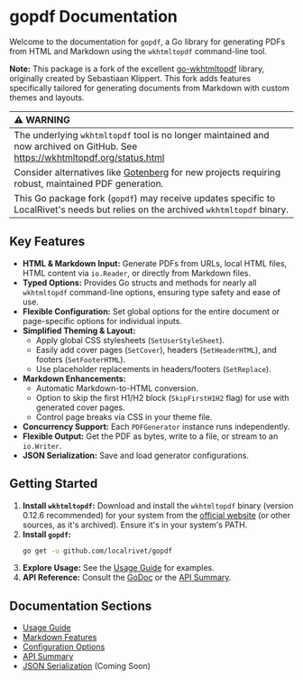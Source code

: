 # gopdf Documentation

Welcome to the documentation for `gopdf`, a Go library for generating PDFs from HTML and Markdown using the `wkhtmltopdf` command-line tool.

**Note:** This package is a fork of the excellent [go-wkhtmltopdf](https://github.com/SebastiaanKlippert/go-wkhtmltopdf) library, originally created by Sebastiaan Klippert. This fork adds features specifically tailored for generating documents from Markdown with custom themes and layouts.

| :warning: WARNING                                                                                                                  |
| :--------------------------------------------------------------------------------------------------------------------------------- |
| The underlying `wkhtmltopdf` tool is no longer maintained and now archived on GitHub. See https://wkhtmltopdf.org/status.html      |
| Consider alternatives like [Gotenberg](https://gotenberg.dev/) for new projects requiring robust, maintained PDF generation.       |
| This Go package fork (`gopdf`) may receive updates specific to LocalRivet's needs but relies on the archived `wkhtmltopdf` binary. |

## Key Features

- **HTML & Markdown Input:** Generate PDFs from URLs, local HTML files, HTML content via `io.Reader`, or directly from Markdown files.
- **Typed Options:** Provides Go structs and methods for nearly all `wkhtmltopdf` command-line options, ensuring type safety and ease of use.
- **Flexible Configuration:** Set global options for the entire document or page-specific options for individual inputs.
- **Simplified Theming & Layout:**
  - Apply global CSS stylesheets (`SetUserStyleSheet`).
  - Easily add cover pages (`SetCover`), headers (`SetHeaderHTML`), and footers (`SetFooterHTML`).
  - Use placeholder replacements in headers/footers (`SetReplace`).
- **Markdown Enhancements:**
  - Automatic Markdown-to-HTML conversion.
  - Option to skip the first H1/H2 block (`SkipFirstH1H2` flag) for use with generated cover pages.
  - Control page breaks via CSS in your theme file.
- **Concurrency Support:** Each `PDFGenerator` instance runs independently.
- **Flexible Output:** Get the PDF as bytes, write to a file, or stream to an `io.Writer`.
- **JSON Serialization:** Save and load generator configurations.

## Getting Started

1.  **Install `wkhtmltopdf`:** Download and install the `wkhtmltopdf` binary (version 0.12.6 recommended) for your system from the [official website](https://wkhtmltopdf.org/downloads.html) (or other sources, as it's archived). Ensure it's in your system's PATH.
2.  **Install `gopdf`:**
    ```bash
    go get -u github.com/localrivet/gopdf
    ```
3.  **Explore Usage:** See the [Usage Guide](usage.md) for examples.
4.  **API Reference:** Consult the [GoDoc](https://pkg.go.dev/github.com/localrivet/gopdf) or the [API Summary](api.md).

## Documentation Sections

- [Usage Guide](usage.md)
- [Markdown Features](markdown.md)
- [Configuration Options](configuration.md)
- [API Summary](api.md)
- [JSON Serialization](json.md) (Coming Soon)
